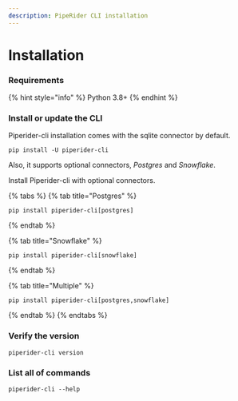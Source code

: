 ```yaml
---
description: PipeRider CLI installation
---
```


# Installation

### Requirements

{% hint style="info" %}
Python 3.8+
{% endhint %}

### Install or update the CLI

Piperider-cli installation comes with the sqlite connector by default.

```shell
pip install -U piperider-cli
```

Also, it supports optional connectors, _Postgres_ and _Snowflake_.

Install Piperider-cli with optional connectors.

{% tabs %}
{% tab title="Postgres" %}
```
pip install piperider-cli[postgres]
```
{% endtab %}

{% tab title="Snowflake" %}
```
pip install piperider-cli[snowflake]
```
{% endtab %}

{% tab title="Multiple" %}
```
pip install piperider-cli[postgres,snowflake]
```
{% endtab %}
{% endtabs %}

### Verify the version

```shell
piperider-cli version
```

### List all of commands

```shell
piperider-cli --help
```
